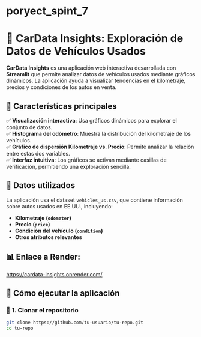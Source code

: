 # poryect_spint_7
# 🚗 CarData Insights: Exploración de Datos de Vehículos Usados

**CarData Insights** es una aplicación web interactiva desarrollada con **Streamlit** que permite analizar datos de vehículos usados mediante gráficos dinámicos. La aplicación ayuda a visualizar tendencias en el kilometraje, precios y condiciones de los autos en venta.

## 🌟 Características principales
✅ **Visualización interactiva**: Usa gráficos dinámicos para explorar el conjunto de datos.  
✅ **Histograma del odómetro**: Muestra la distribución del kilometraje de los vehículos.  
✅ **Gráfico de dispersión Kilometraje vs. Precio**: Permite analizar la relación entre estas dos variables.  
✅ **Interfaz intuitiva**: Los gráficos se activan mediante casillas de verificación, permitiendo una exploración sencilla.  

## 📂 Datos utilizados
La aplicación usa el dataset `vehicles_us.csv`, que contiene información sobre autos usados en EE.UU., incluyendo:
- **Kilometraje (`odometer`)**
- **Precio (`price`)**
- **Condición del vehículo (`condition`)**
- **Otros atributos relevantes**

## 📊 Enlace a Render:
https://cardata-insights.onrender.com/


## 🚀 Cómo ejecutar la aplicación
### 🔹 **1. Clonar el repositorio**
```bash
git clone https://github.com/tu-usuario/tu-repo.git
cd tu-repo


